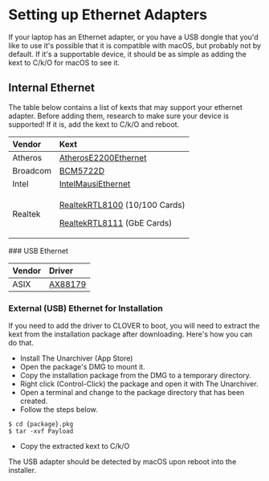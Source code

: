 # Setting up Ethernet Adapters

If your laptop has an Ethernet adapter, or you have a USB dongle that you'd like to use it's possible that it is compatible with macOS, but probably not by default. If it's a supportable device, it should be as simple as adding the kext to C/k/O for macOS to see it.

## Internal Ethernet

The table below contains a list of kexts that may support your ethernet adapter. Before adding them, research to make sure your device is supported! If it is, add the kext to C/k/O and reboot.

<table>
  <thead>
    <tr>
      <th style="text-align:left">Vendor</th>
      <th style="text-align:left">Kext</th>
    </tr>
  </thead>
  <tbody>
    <tr>
      <td style="text-align:left">Atheros</td>
      <td style="text-align:left"><a href="https://github.com/Mieze/AtherosE2200Ethernet">AtherosE2200Ethernet</a>
      </td>
    </tr>
    <tr>
      <td style="text-align:left">Broadcom</td>
      <td style="text-align:left"><a href="https://github.com/chris1111/BCM5722D">BCM5722D</a>
      </td>
    </tr>
    <tr>
      <td style="text-align:left">Intel</td>
      <td style="text-align:left"><a href="https://github.com/Mieze/IntelMausiEthernet">IntelMausiEthernet</a>
      </td>
    </tr>
    <tr>
      <td style="text-align:left">Realtek</td>
      <td style="text-align:left">
        <p><a href="https://github.com/Mieze/RealtekRTL8100">RealtekRTL8100</a> (10/100
          Cards)</p>
        <p><a href="https://github.com/Mieze/RTL8111_driver_for_OS_X">RealtekRTL8111</a> (GbE
          Cards)</p>
      </td>
    </tr>
  </tbody>
</table>### USB Ethernet

| Vendor | Driver |
| :--- | :--- |
| ASIX | [AX88179](https://www.asix.com.tw/download.php?sub=driverdetail&PItemID=131) |

### External \(USB\) Ethernet for Installation

If you need to add the driver to CLOVER to boot, you will need to extract the kext from the installation package after downloading. Here's how you can do that.

* Install The Unarchiver \(App Store\)
* Open the package's DMG to mount it.
* Copy the installation package from the DMG to a temporary directory.
* Right click \(Control-Click\) the package and open it with The Unarchiver.
* Open a terminal and change to the package directory that has been created.
* Follow the steps below.

```text
$ cd {package}.pkg
$ tar -xvf Payload
```

* Copy the extracted kext to C/k/O

The USB adapter should be detected by macOS upon reboot into the installer.

